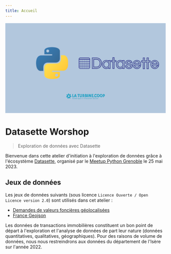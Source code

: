 ```yaml
---
title: Accueil
---
```


![Cover](static/cover.png)

# Datasette Worshop

> Exploration de données avec Datasette

Bienvenue dans cette atelier d'initiation à l'exploration de données grâce à l'écosystème [Datasette](https://datasette.io), organisé par le [Meetup Python Grenoble](https://meetup-python-grenoble.github.io) le 25 mai 2023.

## Jeux de données

Les jeux de données suivants (sous licence `Licence Ouverte / Open Licence version 2.0`) sont utilisés dans cet atelier :

- [Demandes de valeurs foncières géolocalisées](https://www.data.gouv.fr/fr/datasets/demandes-de-valeurs-foncieres-geolocalisees/)
- [France Geojson](https://github.com/gregoiredavid/france-geojson/)

Les données de transactions immobilières constituent un bon point de départ à l'exploration et l'analyse de données de part leur nature (données quantitatives, qualitatives, géographiques). Pour des raisons de volume de données, nous nous restreindrons aux données du département de l'Isère sur l'année 2022.
